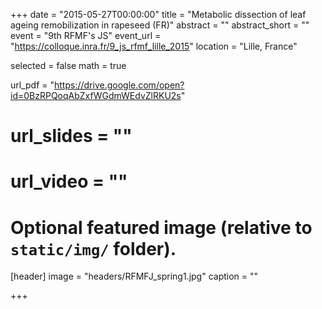 +++
date = "2015-05-27T00:00:00"
title = "Metabolic dissection of leaf ageing remobilization in rapeseed (FR)"
abstract = ""
abstract_short = ""
event = "9th RFMF's JS"
event_url = "https://colloque.inra.fr/9_js_rfmf_lille_2015"
location = "Lille, France"

selected = false
math = true

url_pdf = "https://drive.google.com/open?id=0BzRPQoqAbZxfWGdmWEdvZlRKU2s"
# url_slides = ""
# url_video = ""

# Optional featured image (relative to `static/img/` folder).
[header]
image = "headers/RFMFJ_spring1.jpg"
caption = ""

+++